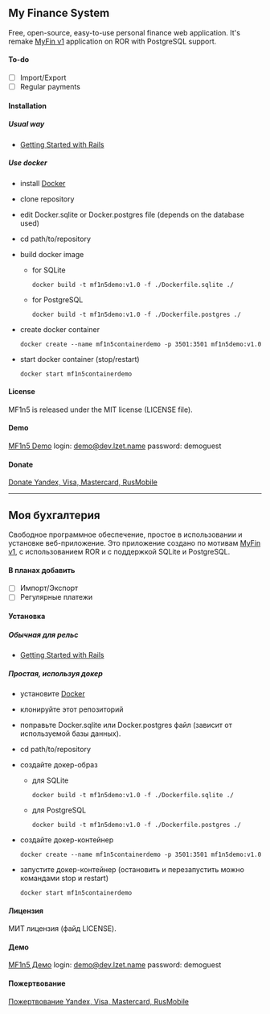 ## My Finance System

Free, open-source, easy-to-use personal finance web application.
It's remake [MyFin v1](https://bitbucket.org/Pozadi/myfin/wiki/Home) application on ROR with PostgreSQL support.

#### To-do

- [ ] Import/Export
- [ ] Regular payments

#### Installation

##### Usual way

- [Getting Started with Rails](http://guides.rubyonrails.org/getting_started.html)

##### Use docker

- install [Docker](https://www.docker.com/)
- clone repository
- edit Docker.sqlite or Docker.postgres file (depends on the database used)
- cd path/to/repository
- build docker image
  - for SQLite
    ```
    docker build -t mf1n5demo:v1.0 -f ./Dockerfile.sqlite ./
    ```
  - for PostgreSQL
    ```
    docker build -t mf1n5demo:v1.0 -f ./Dockerfile.postgres ./
    ```

- create docker container
  ```
  docker create --name mf1n5containerdemo -p 3501:3501 mf1n5demo:v1.0
  ```
- start docker container (stop/restart)
  ```
  docker start mf1n5containerdemo
  ```

#### License

MF1n5 is released under the MIT license (LICENSE file).

#### Demo

[MF1n5 Demo](http://dev.lzet.name/mf1n5)
login: demo@dev.lzet.name
password: demoguest

#### Donate

[Donate Yandex, Visa, Mastercard, RusMobile](http://dev.lzet.name)


---------


## Моя бухгалтерия

Свободное программное обеспечение, простое в использовании и установке веб-приложение.
Это приложение создано по мотивам [MyFin v1](https://bitbucket.org/Pozadi/myfin/wiki/Home), с использованием ROR и с поддержкой SQLite и PostgreSQL.

#### В планах добавить

- [ ] Импорт/Экспорт
- [ ] Регулярные платежи

#### Установка

##### Обычная для рельс

- [Getting Started with Rails](http://guides.rubyonrails.org/getting_started.html)

##### Простая, используя докер

- установите [Docker](https://www.docker.com/)
- клонируйте этот репозиторий
- поправьте Docker.sqlite или Docker.postgres файл (зависит от используемой базы данных).
- cd path/to/repository
- создайте докер-образ
  - для SQLite
    ```
    docker build -t mf1n5demo:v1.0 -f ./Dockerfile.sqlite ./
    ```
  - для PostgreSQL
    ```
    docker build -t mf1n5demo:v1.0 -f ./Dockerfile.postgres ./
    ```

- создайте докер-контейнер
  ```
  docker create --name mf1n5containerdemo -p 3501:3501 mf1n5demo:v1.0
  ```
- запустите докер-контейнер (остановить и перезапустить можно командами stop и restart)
  ```
  docker start mf1n5containerdemo
  ```

#### Лицензия

МИТ лицензия (файд LICENSE).

#### Демо

[MF1n5 Демо](http://dev.lzet.name/mf1n5)
login: demo@dev.lzet.name
password: demoguest

#### Пожертвование

[Пожертвование Yandex, Visa, Mastercard, RusMobile](http://dev.lzet.name)


